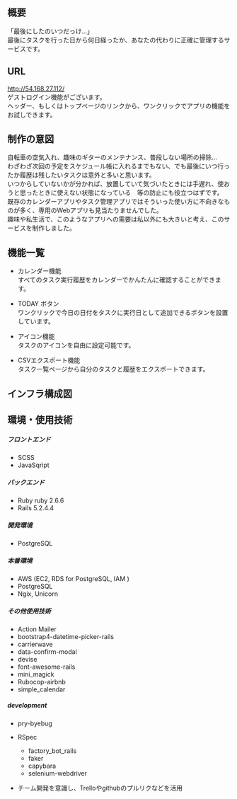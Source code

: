 ## 概要
「最後にしたのいつだっけ...」<br>
最後にタスクを行った日から何日経ったか、あなたの代わりに正確に管理するサービスです。<br>

## URL
http://54.168.27.112/<br>
ゲストログイン機能がございます。<br>
ヘッダー、もしくはトップページのリンクから、ワンクリックでアプリの機能をお試しできます。<br>

## 制作の意図
自転車の空気入れ、趣味のギターのメンテナンス、普段しない場所の掃除...<br>
わざわざ次回の予定をスケジュール帳に入れるまでもない、でも最後にいつ行ったか履歴は残したいタスクは意外と多いと思います。<br>
いつからしていないかが分かれば、放置していて気づいたときには手遅れ、使おうと思ったときに使えない状態になっている　等の防止にも役立つはずです。<br>
既存のカレンダーアプリやタスク管理アプリではそういった使い方に不向きなものが多く、専用のWebアプリも見当たりませんでした。<br>
趣味や私生活で、このようなアプリへの需要は私以外にも大きいと考え、このサービスを制作しました。<br>

## 機能一覧
- カレンダー機能<br>
  すべてのタスク実行履歴をカレンダーでかんたんに確認することができます。

- TODAY ボタン<br>
  ワンクリックで今日の日付をタスクに実行日として追加できるボタンを設置しています。

- アイコン機能<br>
  タスクのアイコンを自由に設定可能です。

- CSVエクスポート機能<br>
  タスク一覧ページから自分のタスクと履歴をエクスポートできます。

## インフラ構成図

## 環境・使用技術
##### フロントエンド
- SCSS
- JavaSqript

##### バックエンド 
- Ruby ruby 2.6.6
- Rails 5.2.4.4

##### 開発環境
- PostgreSQL

##### 本番環境
- AWS (EC2, RDS for PostgreSQL, IAM )
- PostgreSQL
- Ngix, Unicorn


##### その他使用技術
- Action Mailer
- bootstrap4-datetime-picker-rails
- carrierwave
- data-confirm-modal
- devise
- font-awesome-rails
- mini_magick
- Rubocop-airbnb
- simple_calendar

##### development
- pry-byebug
- RSpec
  - factory_bot_rails
  - faker
  - capybara
  - selenium-webdriver

- チーム開発を意識し、Trelloやgithubのプルリクなどを活用